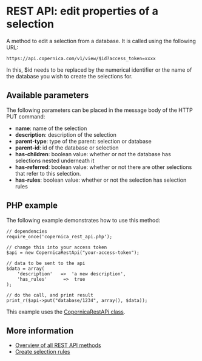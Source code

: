 # REST API: edit properties of a selection

A method to edit a selection from a database. It is called using the following URL:

`https://api.copernica.com/v1/view/$id?access_token=xxxx`

In this, $id needs to be replaced by the numerical identifier or the name of the database you wish to create the selections for.

## Available parameters
The following parameters can be placed in the message body of the HTTP PUT command:

- **name**: name of the selection
- **description**: description of the selection
- **parent-type**: type of the parent: selection or database
- **parent-id**: id of the database or selection
- **has-children**: boolean value: whether or not the database has selections nested underneath it
- **has-referred**: boolean value: whether or not there are other selections that refer to this selection.
- **has-rules**: boolean value: whether or not the selection has selection rules

## PHP example

The following example demonstrates how to use this method:

	// dependencies
	require_once('copernica_rest_api.php');

	// change this into your access token
	$api = new CopernicaRestApi("your-access-token");

	// data to be sent to the api
	$data = array(
    	'description'   =>  'a new description',
    	'has_rules'      =>  true
	);

	// do the call, and print result
	print_r($api->put("database/1234", array(), $data));

This example uses the [CopernicaRestAPi class](rest-php).

## More information

* [Overview of all REST API methods](./rest-api)
* [Create selection rules](./rest-post-view-rules)
